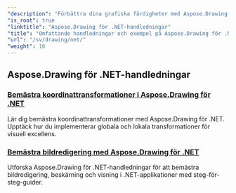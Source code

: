 ```yaml
---
"description": "Förbättra dina grafiska färdigheter med Aspose.Drawing för .NET. Från exakta koordinattransformationer till dynamisk text och teckensnitt, våra handledningar frigör grafikens fulla potential."
"is_root": true
"linktitle": "Aspose.Drawing för .NET-handledningar"
"title": "Omfattande handledningar och exempel på Aspose.Drawing för .NET"
"url": "/sv/drawing/net/"
"weight": 10
---
```


## Aspose.Drawing för .NET-handledningar
### [Bemästra koordinattransformationer i Aspose.Drawing för .NET](./transformations/)
Lär dig bemästra koordinattransformationer med Aspose.Drawing för .NET. Upptäck hur du implementerar globala och lokala transformationer för visuell excellens.
### [Bemästra bildredigering med Aspose.Drawing för .NET](./master-image-editing/)
Utforska Aspose.Drawing för .NET-handledningar för att bemästra bildredigering, beskärning och visning i .NET-applikationer med steg-för-steg-guider.